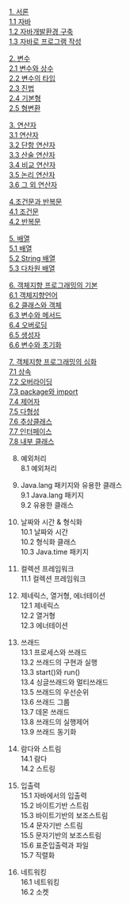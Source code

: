 [1. 서론](https://github.com/junsu9637/Study/blob/main/Tool/Java/Contents/Introduction.md)               
 [1.1 자바](https://github.com/junsu9637/Study/blob/main/Tool/Java/Contents/Introduction.md)                 
 [1.2 자바개발환경 구축](https://github.com/junsu9637/Study/blob/main/Tool/Java/Contents/Introduction.md)               
 [1.3 자바로 프로그램 작성](https://github.com/junsu9637/Study/blob/main/Tool/Java/Contents/Introduction.md)             

[2. 변수](https://github.com/junsu9637/Study/blob/main/Tool/Java/Contents/Variable.md)                 
[2.1 변수와 상수](https://github.com/junsu9637/Study/blob/main/Tool/Java/Contents/Variable.md)               
[2.2 변수의 타입](https://github.com/junsu9637/Study/blob/main/Tool/Java/Contents/Variable.md)               
[2.3 진법](https://github.com/junsu9637/Study/blob/main/Tool/Java/Contents/Variable.md)               
[2.4 기본형](https://github.com/junsu9637/Study/blob/main/Tool/Java/Contents/Variable.md)               
[2.5 형변환](https://github.com/junsu9637/Study/blob/main/Tool/Java/Contents/Variable.md)                

[3. 연산자](https://github.com/junsu9637/Study/blob/main/Tool/Java/Contents/Operator.md)                  
[3.1 연산자](https://github.com/junsu9637/Study/blob/main/Tool/Java/Contents/Operator.md)                    
[3.2 단항 연산자](https://github.com/junsu9637/Study/blob/main/Tool/Java/Contents/Operator.md)                   
[3.3 산술 연산자](https://github.com/junsu9637/Study/blob/main/Tool/Java/Contents/Operator.md)                  
[3.4 비교 연산자](https://github.com/junsu9637/Study/blob/main/Tool/Java/Contents/Operator.md)                  
[3.5 논리 연산자](https://github.com/junsu9637/Study/blob/main/Tool/Java/Contents/Operator.md)                   
[3.6 그 외 연산자](https://github.com/junsu9637/Study/blob/main/Tool/Java/Contents/Operator.md)            

[4.조건문과 반복문](https://github.com/junsu9637/Study/blob/main/Tool/Java/Contents/Conditional%20and%20Recurring%20Statements.md#conditional-statement)           
[4.1 조건문](https://github.com/junsu9637/Study/blob/main/Tool/Java/Contents/Conditional%20and%20Recurring%20Statements.md#conditional-statement)             
[4.2 반복문](https://github.com/junsu9637/Study/blob/main/Tool/Java/Contents/Conditional%20and%20Recurring%20Statements.md#conditional-statement)            

[5. 배열](https://github.com/junsu9637/Study/blob/main/Tool/Java/Contents/Array.md)            
[5.1 배열](https://github.com/junsu9637/Study/blob/main/Tool/Java/Contents/Array.md)           
[5.2 String 배열](https://github.com/junsu9637/Study/blob/main/Tool/Java/Contents/Array.md)             
[5.3 다차원 배열](https://github.com/junsu9637/Study/blob/main/Tool/Java/Contents/Array.md)             

[6. 객체지향 프로그래밍의 기본](https://github.com/junsu9637/Study/blob/main/Tool/Java/Contents/Basic%20for%20Object-Oriented%20Programming.md)            
[6.1 객체지향언어](https://github.com/junsu9637/Study/blob/main/Tool/Java/Contents/Basic%20for%20Object-Oriented%20Programming.md)            
[6.2 클래스와 객체](https://github.com/junsu9637/Study/blob/main/Tool/Java/Contents/Basic%20for%20Object-Oriented%20Programming.md)            
[6.3 변수와 메서드](https://github.com/junsu9637/Study/blob/main/Tool/Java/Contents/Basic%20for%20Object-Oriented%20Programming.md)           
[6.4 오버로딩](https://github.com/junsu9637/Study/blob/main/Tool/Java/Contents/Basic%20for%20Object-Oriented%20Programming.md)            
[6.5 생성자](https://github.com/junsu9637/Study/blob/main/Tool/Java/Contents/Basic%20for%20Object-Oriented%20Programming.md)               
[6.6 변수와 초기화](https://github.com/junsu9637/Study/blob/main/Tool/Java/Contents/Basic%20for%20Object-Oriented%20Programming.md)         

[7. 객체지향 프로그래밍의 심화](https://github.com/junsu9637/Study/blob/main/Tool/Java/Contents/Deepening%20Object-Oriented%20Programming.md)             
[7.1 상속](https://github.com/junsu9637/Study/blob/main/Tool/Java/Contents/Deepening%20Object-Oriented%20Programming.md)            
[7.2 오버라이딩](https://github.com/junsu9637/Study/blob/main/Tool/Java/Contents/Deepening%20Object-Oriented%20Programming.md)           
[7.3 package와 import](https://github.com/junsu9637/Study/blob/main/Tool/Java/Contents/Deepening%20Object-Oriented%20Programming.md)            
[7.4 제어자](https://github.com/junsu9637/Study/blob/main/Tool/Java/Contents/Deepening%20Object-Oriented%20Programming.md)            
[7.5 다형성](https://github.com/junsu9637/Study/blob/main/Tool/Java/Contents/Deepening%20Object-Oriented%20Programming.md)            
[7.6 추상클래스](https://github.com/junsu9637/Study/blob/main/Tool/Java/Contents/Deepening%20Object-Oriented%20Programming.md)            
[7.7 인터페이스](https://github.com/junsu9637/Study/blob/main/Tool/Java/Contents/Deepening%20Object-Oriented%20Programming.md)           
[7.8 내부 클래스](https://github.com/junsu9637/Study/blob/main/Tool/Java/Contents/Deepening%20Object-Oriented%20Programming.md)          

8. 예외처리          
8.1 예외처리                  

9. Java.lang 패키지와 유용한 클래스              
9.1 Java.lang 패키지            
9.2 유용한 클래스              

10. 날짜와 시간 & 형식화           
10.1 날짜와 시간              
10.2 형식화 클래스           
10.3 Java.time 패키지              

11. 컬렉션 프레임워크            
11.1 컬렉션 프레임워크             

12. 제네릭스, 열거형, 에너테이션            
12.1 제네릭스             
12.2 열거형             
12.3 에너테이션          

13. 쓰래드         
13.1 프로세스와 쓰래드             
13.2 쓰래드의 구현과 실행            
13.3 start()와 run()            
13.4 싱글쓰래드와 멀티쓰래드            
13.5 쓰래드의 우선순위            
13.6 쓰래드 그룹           
13.7 데몬 쓰래드            
13.8 쓰래드의 실행제어            
13.9 쓰래드 동기화          
 
14. 람다와 스트림           
14.1 람다          
14.2 스트링            

15. 입출력           
15.1 자바에서의 입출력            
15.2 바이트기반 스트림           
15.3 바이트기반의 보조스트림            
15.4 문자기반 스트림            
15.5 문자기반의 보조스트림           
15.6 표준입출력과 파일          
15.7 직렬화          

16. 네트워킹         
16.1 네트워킹               
16.2 소켓 
